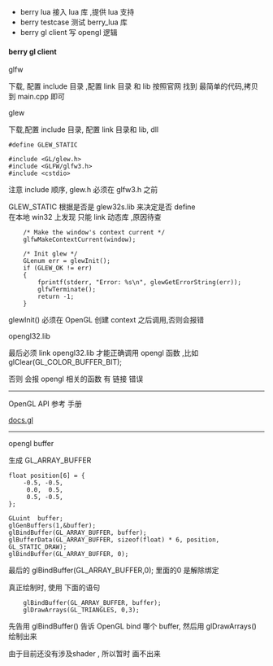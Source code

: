   


- berry lua  接入 lua 库 ,提供 lua 支持
- berry testcase 测试 berry_lua 库 
- berry gl client  写 opengl 逻辑  


#### berry gl client  

glfw  

下载, 配置 include 目录  ,配置 link 目录  和 lib 
按照官网 找到 最简单的代码,拷贝到 main.cpp  即可  


glew

下载,配置 include 目录, 配置 link 目录和 lib, dll  

	#define GLEW_STATIC
	
	#include <GL/glew.h>
	#include <GLFW/glfw3.h>
	#include <cstdio>

注意 include 顺序, glew.h 必须在 glfw3.h  之前  

GLEW_STATIC 根据是否是 glew32s.lib 来决定是否 define  
在本地 win32 上发现 只能 link 动态库 ,原因待查  
   

		/* Make the window's context current */
		glfwMakeContextCurrent(window);

		/* Init glew */
		GLenum err = glewInit();
		if (GLEW_OK != err)
		{
			fprintf(stderr, "Error: %s\n", glewGetErrorString(err));
			glfwTerminate();
			return -1;
		}


glewInit() 必须在 OpenGL 创建 context 之后调用,否则会报错  


opengl32.lib   

最后必须 link opengl32.lib 才能正确调用 opengl 函数 ,比如glClear(GL_COLOR_BUFFER_BIT);  

否则 会报 opengl 相关的函数 有 链接 错误  


-------------

OpenGL API 参考 手册 

[docs.gl](docs.gl)

-------------  

opengl buffer  

生成 GL_ARRAY_BUFFER

	float position[6] = {
		-0.5, -0.5,
		 0.0,  0.5,
		 0.5, -0.5,
	};

	GLuint	buffer;
	glGenBuffers(1,&buffer);
	glBindBuffer(GL_ARRAY_BUFFER, buffer);
	glBufferData(GL_ARRAY_BUFFER, sizeof(float) * 6, position, GL_STATIC_DRAW);
	glBindBuffer(GL_ARRAY_BUFFER, 0);

最后的 glBindBuffer(GL_ARRAY_BUFFER,0); 里面的0 是解除绑定  

真正绘制时, 使用 下面的语句 

		glBindBuffer(GL_ARRAY_BUFFER, buffer);
		glDrawArrays(GL_TRIANGLES, 0,3);

先告用 glBindBuffer() 告诉  OpenGL bind 哪个 buffer, 然后用 glDrawArrays() 绘制出来   

由于目前还没有涉及shader , 所以暂时  画不出来  

    
